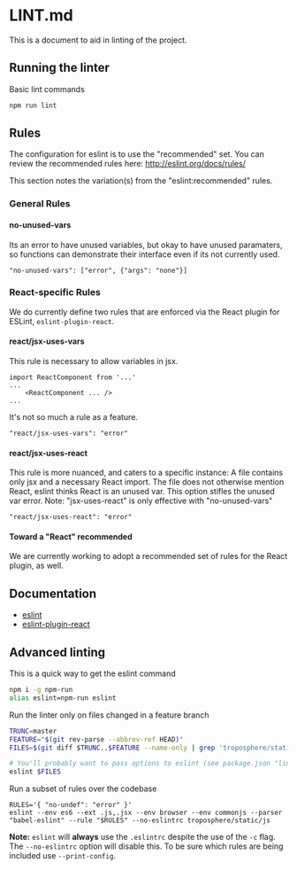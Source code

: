 LINT.md
=======

This is a document to aid in linting of the project.

## Running the linter

Basic lint commands
```bash
npm run lint
```

## Rules

The configuration for eslint is to use the "recommended" set. You can review the recommended rules here: http://eslint.org/docs/rules/

This section notes the variation(s) from the "eslint:recommended" rules.

### General Rules

#### no-unused-vars

Its an error to have unused variables, but okay to have unused paramaters, so functions can demonstrate their interface even if its not currently used.

```
"no-unused-vars": ["error", {"args": "none"}]
```

### React-specific Rules

We do currently define two rules that are enforced via the React plugin for ESLint, `eslint-plugin-react`.

#### react/jsx-uses-vars
This rule is necessary to allow variables in jsx.
```
import ReactComponent from '...'
...
    <ReactComponent ... />
...
```
It's not so much a rule as a feature.
```
"react/jsx-uses-vars": "error"
```

#### react/jsx-uses-react
This rule is more nuanced, and caters to a specific instance: A file contains
only jsx and a necessary React import. The file does not otherwise mention
React, eslint thinks React is an unused var. This option stifles the unused var
error. Note: "jsx-uses-react" is only effective with "no-unused-vars"
```
"react/jsx-uses-react": "error"
```

#### Toward a "React" recommended

We are currently working to adopt a recommended set of rules for the React plugin, as well.


## Documentation
- [eslint](http://eslint.org/docs/rules/)
- [eslint-plugin-react](https://github.com/yannickcr/eslint-plugin-react/tree/master/docs/rules)

## Advanced linting

This is a quick way to get the eslint command
```bash
npm i -g npm-run
alias eslint=npm-run eslint
```

Run the linter only on files changed in a feature branch
```bash
TRUNC=master
FEATURE="$(git rev-parse --abbrev-ref HEAD)"
FILES=$(git diff $TRUNC..$FEATURE --name-only | grep 'troposphere/static/js.*js$')

# You'll probably want to pass options to eslint (see package.json "lint")
eslint $FILES
```

Run a subset of rules over the codebase
```
RULES='{ "no-undef": "error" }'
eslint --env es6 --ext .js,.jsx --env browser --env commonjs --parser "babel-eslint" --rule "$RULES" --no-eslintrc troposphere/static/js
```

**Note:** `eslint` will **always** use the `.eslintrc` despite the use of the
`-c` flag.  The `--no-eslintrc` option will disable this. To be sure which
rules are being included use `--print-config`.
